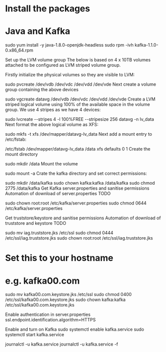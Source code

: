 # Install the packages
# Java and Kafka

sudo yum install -y java-1.8.0-openjdk-headless
sudo rpm -ivh kafka-1.1.0-0.x86_64.rpm

Set up the LVM volume group
The below is based on 4 x 10TB volumes attached to be configured as LVM striped volume group.

Firstly initialize the physical volumes so they are visible to LVM:

sudo pvcreate /dev/vdb /dev/vdc /dev/vdd /dev/vde
Next create a volume group containing the above devices

sudo vgcreate datavg /dev/vdb /dev/vdc /dev/vdd /dev/vde
Create a LVM striped logical volume using 100% of the available space in the volume group. 
We use 4 stripes as we have 4 devices:

sudo lvcreate --stripes 4 -l 100%FREE --stripesize 256 datavg -n lv_data
Next format the above logical volume as XFS:

sudo mkfs -t xfs /dev/mapper/datavg-lv_data
Next add a mount entry to /etc/fstab:

/etc/fstab
/dev/mapper/datavg-lv_data /data xfs defaults 0 1
Create the mount directory

sudo mkdir /data
Mount the volume

sudo mount -a
Crate the kafka directory and set correct permissions:

sudo mkdir /data/kafka
sudo chown kafka:kafka /data/kafka
sudo chmod 2775 /data/kafka
Get Kafka server.properties and sanitise permissions
Automation of download of server.properties TODO

sudo chown root:root /etc/kafka/server.properties
sudo chmod 0644 /etc/kafka/server.properties

Get  truststore/keystore and sanitise permissions
Automation of download of truststore and keystore TODO

sudo mv iag.truststore.jks /etc/ssl
sudo chmod 0444 /etc/ssl/iag.truststore.jks
sudo chown root:root /etc/ssl/iag.truststore.jks

# Set this to your hostname
# e.g. kafka00.com
sudo mv kafka00.com.keystore.jks /etc/ssl
sudo chmod 0400 /etc/ssl/kafka00.com.keystore.jks
sudo chown kafka:kafka /etc/ssl/kafka00.com.keystore.jks

Enable authentication in server.properties
ssl.endpoint.identification.algorithm=HTTPS

Enable and turn on Kafka
sudo systemctl enable kafka.service
sudo systemctl start kafka.service

journalctl -u kafka.service
journalctl -u kafka.service -f

